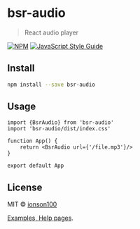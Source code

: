 # bsr-audio

> React audio player

[![NPM](https://img.shields.io/npm/v/bsr-audio.svg)](https://www.npmjs.com/package/bsr-audio) [![JavaScript Style Guide](https://img.shields.io/badge/code_style-standard-brightgreen.svg)](https://standardjs.com)

## Install

```bash
npm install --save bsr-audio
```

## Usage

```tsx
import {BsrAudio} from 'bsr-audio'
import 'bsr-audio/dist/index.css'

function App() {
    return <BsrAudio url={'/file.mp3'}/>
}

export default App

```

## License

MIT © [ionson100](https://github.com/ionson100)



[Examples, Help pages](https://ionson100.github.io/wwwroot/index.html#page=32-2).
